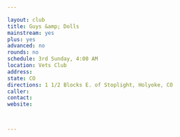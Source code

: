 ```yaml
---

layout: club
title: Guys &amp; Dolls
mainstream: yes
plus: yes
advanced: no
rounds: no
schedule: 3rd Sunday, 4:00 AM
location: Vets Club
address: 
state: CO
directions: 1 1/2 Blocks E. of Stoplight, Holyoke, CO
caller: 
contact: 
website: 



---
```


